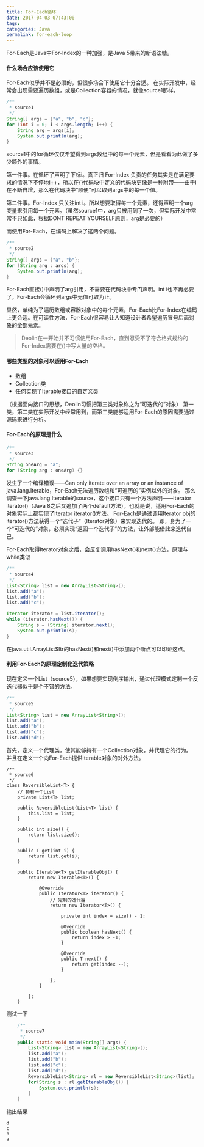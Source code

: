 ```yaml
---
title: For-Each循环
date: 2017-04-03 07:43:00
tags:
categories: Java
permalink: for-each-loop
---
```


For-Each是Java中For-Index的一种加强，是Java 5带来的新语法糖。

#### 什么场合应该使用它

For-Each似乎并不是必须的，但很多场合下使用它十分合适。
在实际开发中，经常会出现需要遍历数组，或是Collection容器的情况，就像source1那样。

```java
/**
 * source1
 */
String[] args = {"a", "b", "c"};
for (int i = 0; i < args.length; i++) {
	String arg = args[i];
	System.out.println(arg);
}
```

source1中的for循环仅仅希望得到args数组中的每一个元素，但是看看为此做了多少额外的事情。

第一件事。在循环了声明了下标i。真正归 For-Index 负责的任务其实是在满足要求的情况下不停地i++，所以在{}代码块中定义的代码块更像是一种附带——由于i在不断自增，那么在代码块中“顺便”可以取到args中的每一个值。

第二件事。For-Index 只关注int i。所以想要取得每一个元素，还得声明一个arg变量来引用每一个元素。（虽然source1中，arg只被用到了一次，但实际开发中常常不只如此，根据DONT REPEAT YOURSELF原则，arg是必要的）

而使用For-Each，在编码上解决了这两个问题。

```java
/**
 * source2
 */
String[] args = {"a", "b"};
for (String arg : args) {
	System.out.println(arg);
}
```

For-Each直接()中声明了arg引用，不需要在代码块中专门声明。int i也不再必要了，For-Each会循环到args中无值可取为止。

显然，单纯为了遍历数组或容器对象中的每个元素，For-Each比For-Index在编码上更合适。在可读性方法，For-Each很容易让人知道设计者希望遍历冒号后面对象的全部元素。

> Deolin在一开始并不习惯使用For-Each，直到忍受不了符合格式规约的For-Index需要在()中写大量的空格。

#### 哪些类型的对象可以适用For-Each

- 数组
- Collection类
- 任何实现了Iterable接口的自定义类

（根据面向接口的思想，Deolin习惯把第三类对象称之为“可迭代的”对象）
第一类，第二类在实际开发中经常用到，而第三类能够适用For-Each的原因需要通过源码来进行分析。

#### For-Each的原理是什么

```java
/**
 * source3
 */
String oneArg = "a";
for (String arg : oneArg) {}
```

发生了一个编译错误——Can only iterate over an array or an instance of java.lang.Iterable，For-Each无法遍历数组和“可遍历的”实例以外的对象。
那么调查一下java.lang.Iterable的source，这个接口只有一个方法声明——Iterator<T> iterator()（Java 8之后又追加了两个default方法），也就是说，适用For-Each的对象实际上都实现了Iterator<T> iterator()方法。
For-Each是通过调用Iterator obj的iterator()方法获得一个“迭代子”（Iterator对象）来实现迭代的。
即，身为了一个“可迭代的”对象，必须实现“返回一个迭代子”的方法，让外部能借此来迭代自己。

For-Each取得Iterator对象之后，会反复调用hasNext()和next()方法，原理与while类似

```java
/**
 * source4
 */
List<String> list = new ArrayList<String>();
list.add("a");
list.add("b");
list.add("c");

Iterator iterator = list.iterator();
while (iterator.hasNext()) {
    String s = (String) iterator.next();
    System.out.println(s);
}
```

在java.util.ArrayList$Itr的hasNext()和next()中添加两个断点可以印证这点。

#### 利用For-Each的原理定制化迭代策略

现在定义一个List（source5），如果想要实现倒序输出，通过代理模式定制一个反迭代器似乎是个不错的方法。
```java
/**
 * source5
 */
List<String> list = new ArrayList<String>();
list.add("a");
list.add("b");
list.add("c");
list.add("d");
```

首先，定义一个代理类，使其能够持有一个Collection对象，并代理它的行为。
并且在定义一个向For-Each提供Iterable对象的对外方法。

    /**
     * source6
     */
    class ReversibleList<T> {
        // 持有一个List
        private List<T> list;
    
        public ReversibleList(List<T> list) {
            this.list = list;
        }
    
        public int size() {
            return list.size();
        }
    
        public T get(int i) {
            return list.get(i);
        }
    
        public Iterable<T> getIterableObj() {
            return new Iterable<T>() {
    
                @Override
                public Iterator<T> iterator() {
                    // 定制的迭代器
                    return new Iterator<T>() {
    
                        private int index = size() - 1;
    
                        @Override
                        public boolean hasNext() {
                            return index > -1;
                        }
    
                        @Override
                        public T next() {
                            return get(index --);
                        }
    
                    };
                }
    
            };
        }

测试一下

```java
    /**
     * source7
     */
    public static void main(String[] args) {
        List<String> list = new ArrayList<String>();
        list.add("a");
        list.add("b");
        list.add("c");
        list.add("d");
        ReversibleList<String> rl = new ReversibleList<String>(list);
        for(String s : rl.getIterableObj()) {
            System.out.println(s);
        }
    }
```

输出结果

    d
    c
    b
    a
